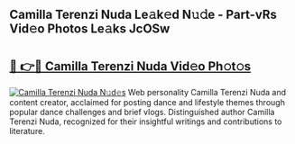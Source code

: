 ## Camilla Terenzi Nuda Le𝚊k𝚎d N𝚞𝚍e - Part-vRs Vid𝚎o Photos Le𝚊ks JcOSw

# <h2><a href="http://fbfg4k.evod.top/?m=Camilla+Terenzi+Nuda">🔗 👉🔴 Camilla Terenzi Nuda Vid𝚎o Ph𝚘t𝚘s</a></h2>

[![Camilla Terenzi Nuda N𝚞d𝚎s](https://i.imgur.com/8V9OHl7.gif)](http://fbfg4k.evod.top/?m=Camilla+Terenzi+Nuda)
Web personality Camilla Terenzi Nuda and content creator, acclaimed for posting dance and lifestyle themes through popular dance challenges and brief vlogs. Distinguished author Camilla Terenzi Nuda, recognized for their insightful writings and contributions to literature. 
